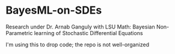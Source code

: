 # BayesML-on-SDEs
Research under Dr. Arnab Ganguly with LSU Math: Bayesian Non-Parametric learning of Stochastic Differential Equations

I'm using this to drop code; the repo is not well-organized
